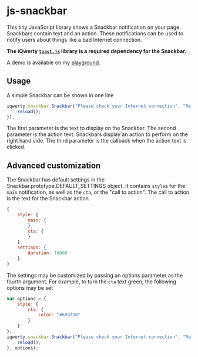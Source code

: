 # js-snackbar

This tiny JavaScript library shows a Snackbar notification on your page. Snackbars contain text and an action. These notifications can be used to notify users about things like a bad Internet connection.

**The iQwerty [`toast.js`](https://github.com/mlcheng/js-toast) library is a required dependency for the Snackbar.**

A demo is available on my [playground](http://www.michaelcheng.us/playground/lib-js/snackbar/).

## Usage
A simple Snackbar can be shown in one line

```javascript
iqwerty.snackbar.Snackbar("Please check your Internet connection", "Reload", function() {
	reload();
});
```

The first parameter is the text to display on the Snackbar. The second parameter is the action text. Snackbars display an action to perform on the right hand side. The third parameter is the callback when the action text is clicked.

## Advanced customization
The Snackbar has default settings in the Snackbar.prototype.DEFAULT_SETTINGS object. It contains `style`s for the `main` notification, as well as the `cta`, or the "call to action". The call to action is the text for the Snackbar action.

```javascript
{
	style: {
		main: {
		},
		cta: {
		}
	},
	settings: {
		duration: 10000
	}
}
```

The settings may be customized by passing an options parameter as the fourth argument. For example, to turn the `cta` text green, the following options may be set

```javascript
var options = {
	style: {
		cta: {
			color: "#689f38"
		}
	}
};
iqwerty.snackbar.Snackbar("Please check your Internet connection", "Reload", function() {
	reload();
}, options);
```
